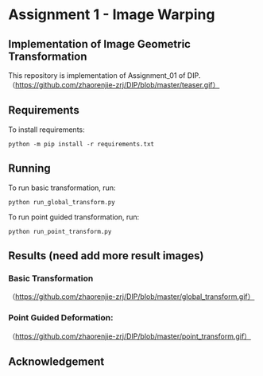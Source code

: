# Assignment 1 - Image Warping


## Implementation of Image Geometric Transformation

This repository is  implementation of Assignment_01 of DIP. 
（https://github.com/zhaorenjie-zrj/DIP/blob/master/teaser.gif）


## Requirements

To install requirements:

```setup
python -m pip install -r requirements.txt
```


## Running

To run basic transformation, run:

```basic
python run_global_transform.py
```

To run point guided transformation, run:

```point
python run_point_transform.py
```

## Results (need add more result images)
### Basic Transformation
（https://github.com/zhaorenjie-zrj/DIP/blob/master/global_transform.gif）

### Point Guided Deformation:
（https://github.com/zhaorenjie-zrj/DIP/blob/master/point_transform.gif）

## Acknowledgement
